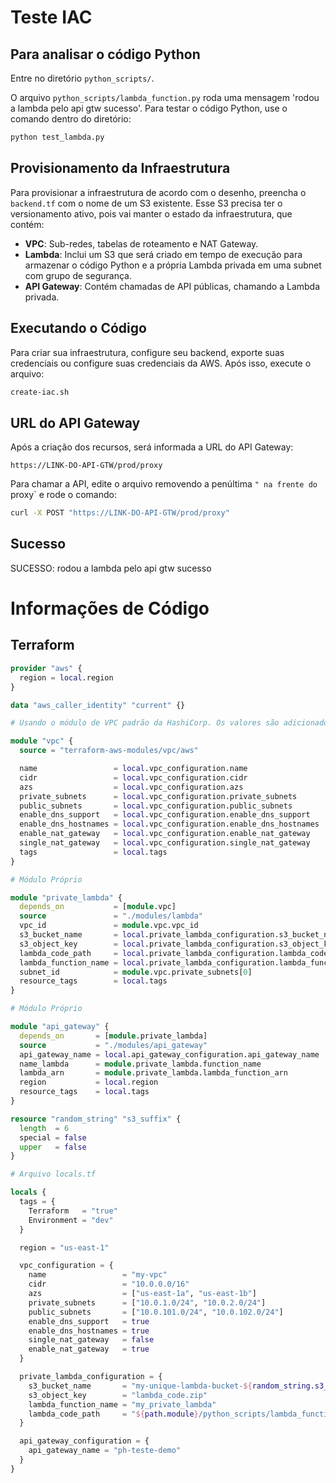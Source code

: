 
# Teste IAC

## Para analisar o código Python

Entre no diretório `python_scripts/`.

O arquivo `python_scripts/lambda_function.py` roda uma mensagem 'rodou a lambda pelo api gtw sucesso'. Para testar o código Python, use o comando dentro do diretório: 

```bash
python test_lambda.py
```

## Provisionamento da Infraestrutura

Para provisionar a infraestrutura de acordo com o desenho, preencha o `backend.tf` com o nome de um S3 existente. Esse S3 precisa ter o versionamento ativo, pois vai manter o estado da infraestrutura, que contém:

- **VPC**: Sub-redes, tabelas de roteamento e NAT Gateway.
- **Lambda**: Inclui um S3 que será criado em tempo de execução para armazenar o código Python e a própria Lambda privada em uma subnet com grupo de segurança.
- **API Gateway**: Contém chamadas de API públicas, chamando a Lambda privada.

## Executando o Código

Para criar sua infraestrutura, configure seu backend, exporte suas credenciais ou configure suas credenciais da AWS. Após isso, execute o arquivo:

```bash
create-iac.sh
```

## URL do API Gateway

Após a criação dos recursos, será informada a URL do API Gateway:

```
https://LINK-DO-API-GTW/prod/proxy
```

Para chamar a API, edite o arquivo removendo a penúltima `" na frente do `proxy` e rode o comando:

```bash
curl -X POST "https://LINK-DO-API-GTW/prod/proxy"
```

## Sucesso

SUCESSO: rodou a lambda pelo api gtw sucesso

# Informações de Código

## Terraform

```terraform
provider "aws" {
  region = local.region
}

data "aws_caller_identity" "current" {}

# Usando o módulo de VPC padrão da HashiCorp. Os valores são adicionados no arquivo locals.tf

module "vpc" {
  source = "terraform-aws-modules/vpc/aws"

  name                 = local.vpc_configuration.name
  cidr                 = local.vpc_configuration.cidr
  azs                  = local.vpc_configuration.azs
  private_subnets      = local.vpc_configuration.private_subnets
  public_subnets       = local.vpc_configuration.public_subnets
  enable_dns_support   = local.vpc_configuration.enable_dns_support
  enable_dns_hostnames = local.vpc_configuration.enable_dns_hostnames
  enable_nat_gateway   = local.vpc_configuration.enable_nat_gateway
  single_nat_gateway   = local.vpc_configuration.single_nat_gateway
  tags                 = local.tags
}

# Módulo Próprio

module "private_lambda" {
  depends_on           = [module.vpc]
  source               = "./modules/lambda"
  vpc_id               = module.vpc.vpc_id
  s3_bucket_name       = local.private_lambda_configuration.s3_bucket_name
  s3_object_key        = local.private_lambda_configuration.s3_object_key
  lambda_code_path     = local.private_lambda_configuration.lambda_code_path
  lambda_function_name = local.private_lambda_configuration.lambda_function_name
  subnet_id            = module.vpc.private_subnets[0]
  resource_tags        = local.tags
}

# Módulo Próprio

module "api_gateway" {
  depends_on       = [module.private_lambda]
  source           = "./modules/api_gateway"
  api_gateway_name = local.api_gateway_configuration.api_gateway_name
  name_lambda      = module.private_lambda.function_name
  lambda_arn       = module.private_lambda.lambda_function_arn
  region           = local.region
  resource_tags    = local.tags
}

resource "random_string" "s3_suffix" {
  length  = 6
  special = false
  upper   = false
}

# Arquivo locals.tf

locals {
  tags = {
    Terraform   = "true"
    Environment = "dev"
  }

  region = "us-east-1"

  vpc_configuration = {
    name                 = "my-vpc"
    cidr                 = "10.0.0.0/16"
    azs                  = ["us-east-1a", "us-east-1b"]
    private_subnets      = ["10.0.1.0/24", "10.0.2.0/24"]
    public_subnets       = ["10.0.101.0/24", "10.0.102.0/24"]
    enable_dns_support   = true
    enable_dns_hostnames = true
    single_nat_gateway   = false
    enable_nat_gateway   = true
  }

  private_lambda_configuration = {
    s3_bucket_name       = "my-unique-lambda-bucket-${random_string.s3_suffix.result}"
    s3_object_key        = "lambda_code.zip"
    lambda_function_name = "my_private_lambda"
    lambda_code_path     = "${path.module}/python_scripts/lambda_function.zip"
  }

  api_gateway_configuration = {
    api_gateway_name = "ph-teste-demo"
  }
}
```
